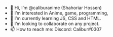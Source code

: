 - 👋 Hi, I’m @caliburanime (Shahoriar Hossen)
- 👀 I’m interested in Anime, game, programming,
- 🌱 I’m currently learning JS, CSS and HTML.
- 💞️ I’m looking to collaborate on any project.
- 📫 How to reach me: Discord: Calibur#0307
